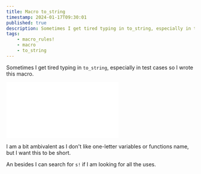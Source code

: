 ```yaml
---
title: Macro to_string
timestamp: 2024-01-17T09:30:01
published: true
description: Sometimes I get tired typing in to_string, especially in test cases so I wrote this macro.
tags:
    - macro_rules!
    - macro
    - to_string
---
```


Sometimes I get tired typing in `to_string`, especially in test cases so I wrote this macro.

![](examples/macro-to-string/src/main.rs)

I am a bit ambivalent as I don't like one-letter variables or functions name, but I want this to be short.

An besides I can search for `s!` if I am looking for all the uses.

